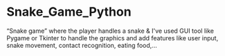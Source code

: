 # Snake_Game_Python
“Snake game” where the player handles a snake &amp; I've used GUI tool like Pygame or Tkinter to handle the graphics and add features like user input, snake movement, contact recognition, eating food,…
